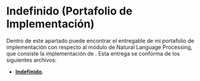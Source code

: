 # Indefinido (Portafolio de Implementación)
Dentro de este apartado puede encontrar el entregable de mi portafolio de implementación con respecto al módulo de Natural Language Processing, que consiste la implementación de . Esta entrega se conforma de los siguientes archivos:

* **[Indefinido]()**.

